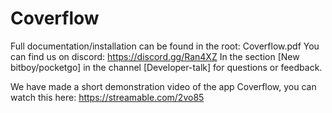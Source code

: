 # Coverflow

Full documentation/installation can be found in the root: Coverflow.pdf
You can find us on discord: https://discord.gg/Ran4XZ
In the section  [New bitboy/pocketgo] in the channel [Developer-talk] for questions or feedback.

We have made a short demonstration video of the app Coverflow, you can watch this here: https://streamable.com/2vo85


